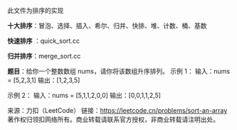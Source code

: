 此文件为排序的实现

**十大排序**：冒泡、选择、插入、希尔、归并、快排、堆、计数、桶、基数

**快速排序** ：quick_sort.cc

**归并排序**：merge_sort.cc


**题目**：给你一个整数数组 nums，请你将该数组升序排列。
示例 1：
输入：nums = [5,2,3,1]
输出：[1,2,3,5]

示例 2：
输入：nums = [5,1,1,2,0,0]
输出：[0,0,1,1,2,5]

来源：力扣（LeetCode）
链接：https://leetcode.cn/problems/sort-an-array
著作权归领扣网络所有。商业转载请联系官方授权，非商业转载请注明出处。
